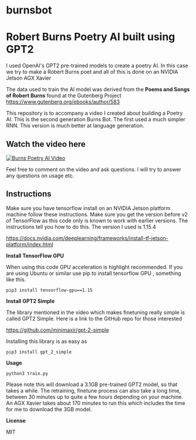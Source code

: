 # burnsbot
# Robert Burns Poetry AI built using GPT2

I used OpenAI's GPT2 pre-trained models to create a poetry AI. In this case we try to make a  Robert Burns poet and all of this is done on an NVIDIA Jetson AGX Xavier

The data used to train the AI model was derived from the **Poems and Songs of Robert Burns** found at the Gutenberg Project 
https://www.gutenberg.org/ebooks/author/583


This repository is to accompany a video I created about building a Poetry AI. This is the second generation Burns Bot. The first used a much simpler RNN. This version is much better at language generation. 

## Watch the video here

[![Burns Poetry AI Video](https://img.youtube.com/vi/LjkubM5IIos/0.jpg)](https://www.youtube.com/watch?v=LjkubM5IIos)

Feel free to comment on the video and ask questions. I will try to answer any questions on usage etc. 

## Instructions

Make sure you have tensorflow install on an NVIDIA Jetson platform machine follow these instructions. Make sure you get the version before v2 of TensorFlow as this code only is known to work with earlier versions. The instructions tell you how to do this. The version I used is 1.15.4

https://docs.nvidia.com/deeplearning/frameworks/install-tf-jetson-platform/index.html

**Install TensorFlow GPU**

When using this code GPU acceleration is highlight recommended.  If you are using Ubuntu or similar use pip to install tensorflow GPU , something like this. 

`pip3 install tensorflow-gpu==1.15`

**Install GPT2 Simple**

The library mentioned in the video which makes finetuning really simple is called GPT2 Simple. Here is a link to the GitHub repo for those interested

https://github.com/minimaxir/gpt-2-simple

Installing this library is as easy as 

`pip3 install gpt_2_simple`

**Usage**

`python3 train.py`

Please note this will download a 3.1GB pre-trained GPT2 model, so that takes a while. The retraining, finetune process can also take a long time, between 30 minutes up to quite a few hours depending on your machine. An AGX Xavier takes about 170 minutes to run this which includes the time for me to download the 3GB model. 

**License**

MIT


